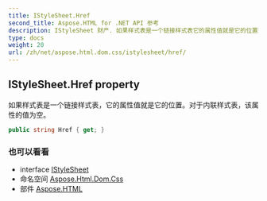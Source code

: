 ```yaml
---
title: IStyleSheet.Href
second_title: Aspose.HTML for .NET API 参考
description: IStyleSheet 财产. 如果样式表是一个链接样式表它的属性值就是它的位置对于内联样式表该属性的值为空
type: docs
weight: 20
url: /zh/net/aspose.html.dom.css/istylesheet/href/
---
```

## IStyleSheet.Href property

如果样式表是一个链接样式表，它的属性值就是它的位置。对于内联样式表，该属性的值为空。

```csharp
public string Href { get; }
```

### 也可以看看

* interface [IStyleSheet](../)
* 命名空间 [Aspose.Html.Dom.Css](../../istylesheet/)
* 部件 [Aspose.HTML](../../../)


